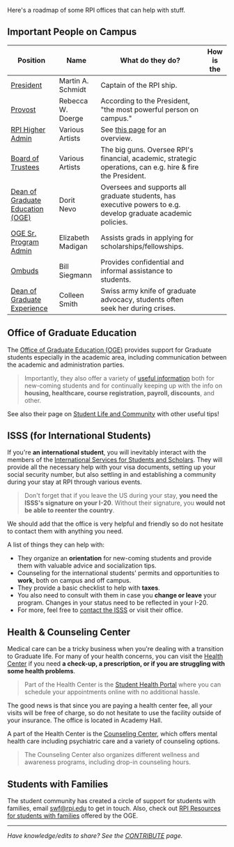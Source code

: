 Here's a roadmap of some RPI offices that can help with stuff.

## Important People on Campus

| Position                                                                                               | Name              | What do they do?                                                                                              | How is the  |
| ------------------------------------------------------------------------------------------------------ | ----------------- | ------------------------------------------------------------------------------------------------------------- | ----------- |
| [President](https://president.rpi.edu/)                                                                | Martin A. Schmidt | Captain of the RPI ship.                                                                                      |             |
| [Provost](https://provost.rpi.edu/)                                                                    | Rebecca W. Doerge | According to the President, "the most powerful person on campus."                                             |             |
| [RPI Higher Admin](https://president.rpi.edu/leadership)                                               | Various Artists   | See [this page](https://president.rpi.edu/leadership) for an overview.                                        |             |
| [Board of Trustees](https://president.rpi.edu/leadership)                                              | Various Artists   | The big guns. Oversee RPI's financial, academic, strategic operations, can e.g. hire & fire the President.    |             |
| [Dean of Graduate Education (OGE)](https://graduate.rpi.edu/about)                                     | Dorit Nevo        | Oversees and supports all graduate students, has executive powers to e.g. develop graduate academic policies. |             |
| [OGE Sr. Program Admin](https://graduate.rpi.edu/about)                                                | Elizabeth Madigan | Assists grads in applying for scholarships/fellowships.                                                       |             |
| [Ombuds](https://graduate.rpi.edu/about/ombuds)                                                        | Bill Siegmann     | Provides confidential and informal assistance to students.                                                    |             |
| [Dean of Graduate Experience](https://graduate.rpi.edu/graduate-experience/student-life-and-community) | Colleen Smith     | Swiss army knife of graduate advocacy, students often seek her during crises.                                 |             |



## Office of Graduate Education

The [Office of Graduate Education (OGE)](https://graduate.rpi.edu/) provides support for Graduate students especially in the academic area, including communication between the academic and administration parties. 

> Importantly, they also offer a variety of [useful information](https://graduate.rpi.edu/information-students) both for new-coming students and for continually keeping up with the info on **housing, healthcare, course registration, payroll, discounts**, and other.

See also their page on [Student Life and Community](https://graduate.rpi.edu/graduate-experience/student-life-and-community) with other useful tips!


## ISSS (for International Students)

If you're **an international student**, you will inevitably interact with the members of the [International Services for Students and Scholars](https://info.rpi.edu/isss). They will provide all the necessary help with your visa documents, setting up your social security number, but also settling in and establishing a community during your stay at RPI through various events.

>Don't forget that if you leave the US during your stay, **you need the ISSS's signature on your I-20**. Without their signature, you **would not be able to reenter the country**. 

We should add that the office is very helpful and friendly so do not hesitate to contact them with anything you need.

A list of things they can help with:
- They organize an **orientation** for new-coming students and provide them with valuable advice and socialization tips.
- Counseling for the international students' permits and opportunities to **work**, both on campus and off campus. 
- They provide a basic checklist to help with **taxes**. 
- You also need to consult with them in case you **change or leave** your program. Changes in your status need to be reflected in your I-20.
- For more, feel free to [contact the ISSS](https://info.rpi.edu/isss/isss-news/#ServicesAdvising) or visit their office.


## Health & Counseling Center

Medical care can be a tricky business when you're dealing with a transition to Graduate life. For many of your health concerns, you can visit the [Health Center](https://studenthealth.rpi.edu/) if you need **a check-up, a prescription, or if you are struggling with some health problems**.

>Part of the Health Center is the [Student Health Portal](https://rpi.studenthealthportal.com/) where you can schedule your appointments online with no additional hassle. 

The good news is that since you are paying a health center fee, all your visits will be free of charge, so do not hesitate to use the facility outside of your insurance. The office is located in Academy Hall.

A part of the Health Center is the [Counseling Center](https://studenthealth.rpi.edu/list-services/counseling-center), which offers mental health care including psychiatric care and a variety of counseling options. 

>The Counseling Center also organizes different wellness and awareness programs, including drop-in counseling hours. 


## Students with Families

The student community has created a circle of support for students with families, email [swf@rpi.edu](mailto:swf@rpi.edu) to get in touch. Also, check out [RPI Resources for students with families](https://graduate.rpi.edu/information-students) offered by the OGE.


---
_Have knowledge/edits to share? See the [CONTRIBUTE](../../CONTRIBUTE.md) page._